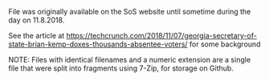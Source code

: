 File was originally available on the SoS website until sometime during the day on 11.8.2018.

See the article at https://techcrunch.com/2018/11/07/georgia-secretary-of-state-brian-kemp-doxes-thousands-absentee-voters/ for some background

NOTE:  Files with identical filenames and a numeric extension are a single file that were split into fragments using 7-Zip, for storage on Github. 
